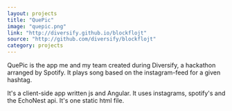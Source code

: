 ```yaml
---
layout: projects
title: "QuePic"
image: "quepic.png"
link: "http://diversify.github.io/blockflojt"
source: "http://github.com/diversify/blockflojt"
category: projects
---
```


QuePic is the app me and my team created during Diversify, a hackathon arranged
by Spotify.  It plays song based on the instagram-feed for a given hashtag.


It's a client-side app written js and Angular. It uses instagrams,
spotify's and the EchoNest api. It's one static html file.
